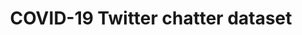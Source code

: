 ---
terms_of_use: null
citation: null
code: null
description: null
documentation: null
doi: 10.5281/zenodo.5458943
error_metrics: null
references: null
tags: twitter covid open-source
timeframe: null
title: COVID-19 Twitter chatter dataset
url: https://zenodo.org/record/5458943
uuid: 1a7fc85d-38af-4fe6-83b8-0d629e85d418
versioning: null
---